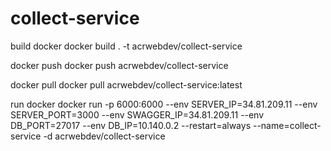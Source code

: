 # collect-service

build docker
docker build . -t acrwebdev/collect-service

docker push
docker push acrwebdev/collect-service

docker pull
docker pull acrwebdev/collect-service:latest

run docker
docker run -p 6000:6000 --env SERVER_IP=34.81.209.11 --env SERVER_PORT=3000 --env SWAGGER_IP=34.81.209.11 --env DB_PORT=27017 --env DB_IP=10.140.0.2 --restart=always --name=collect-service -d acrwebdev/collect-service
